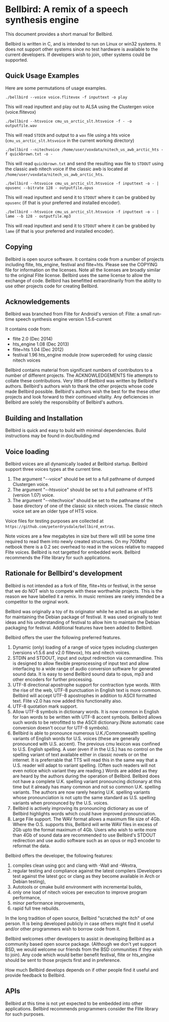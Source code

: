 Bellbird: A remix of a speech synthesis engine
===============================================

This document provides a short manual for Bellbird.

Bellbird is written in C, and is intended to run on Linux or win32 systems.
It does not support other systems since no test hardware is available
to the current developers. If developers wish to join, other systems
could be supported.

## Quick Usage Examples

Here are some permutations of usage examples.

    ./bellbird --voice voice.flitevox -f inputtext -o play

This will read inputtext and play out to ALSA using the Clustergen voice (voice.flitevox)

    ./bellbird --htsvoice cmu_us_arctic_slt.htsvoice -f - -o outputfile.wav

This will read `STDIN` and output to a `wav` file using a hts voice (`cmu_us_arctic_slt.htsvoice` in
the current working directory)

    ./bellbird --nitechvoice /home/user/voxdata/nitech_us_awb_arctic_hts -f quickbrown.txt -o -

This will read `quickbrown.txt` and send the resulting wav file to `STDOUT` using the classic awb nitech
voice if the classic awb is located at `/home/user/voxdata/nitech_us_awb_arctic_hts`.

    ./bellbird --htsvoice cmu_us_arctic_slt.htsvoice -f inputtext -o - | opusenc --bitrate 128 - outputfile.opus

This will read inputtext and send it to `STDOUT` where it can be grabbed by `opusenc` (if that is your
preferred and installed encoder).

    ./bellbird --htsvoice cmu_us_arctic_slt.htsvoice -f inputtext -o - | lame --b 128 - outputfile.mp3

This will read inputtext and send it to `STDOUT` where it can be grabbed by `lame` (if that is your
preferred and installed encoder).

## Copying

Bellbird is open source software.
It contains code from a number of projects including flite, hts_engine,
festival and flite+hts. Please see the COPYING file for information on
the licenses. Note all the licenses are broadly similar to the original
Flite license. Bellbird uses the same license to allow the exchange of
code. Bellbird has benefitted extraordinarily from the
ability to use other projects code for creating Bellbird.

## Acknowledgements

Bellbird was branched from Flite for Android's version of:
         Flite: a small run-time speech synthesis engine
                      version 1.5.6-current

It contains code from:
  - flite 2.0 (Dec 2014)
  - hts_engine 1.08 (Dec 2013)
  - flite+hts 1.04 (Dec 2012)
  - festival 1.96 hts_engine module (now superceded) for using classic nitech voices

Bellbird contains material from significant numbers of contributors
to a number of different projects. The ACKNOWLEDGEMENTS file attempts
to collate these contributions. Very little of Bellbird was written
by Bellbird's authors. Bellbird's authors wish to thank the other
projects whose code made Bellbird possible. Bellbird's authors wish the
best for the these other projects and look forward to their continued vitality.
Any deficiencies in Bellbird are solely the responsibility of Bellbird's
authors.

## Building and Installation

Bellbird is quick and easy to build with minimal dependencies.
Build instructions may be found in doc/building.md

## Voice loading

Bellbird voices are all dynamically loaded at Bellbird startup.
Bellbird support three voices types at the current time.

 1. The argument "--voice" should be set to a full pathname of dumped Clustergen voice.
 2. The argument "--htsvoice" should be set to a full pathname of HTS (version 1.07) voice.
 3. The argument "--nitechvoice" should be set to the pathname of the base directory of 
    one of the classic six nitech voices. The classic nitech voice set are an older 
    type of HTS voice.

Voice files for testing purposes are collected at `https://github.com/peterdrysdale/bellbird_extras`.

Note voices are a few megabytes in size but there will
still be some time required to read them into newly created structures. On my
700Mhz netbook there is a 0.2 sec overhead to read in the voices relative to
mapped Flite voices. Bellbird is not targetted for embedded work. Bellbird recommends
the Flite library for such applications.


## Rationale for Bellbird's development

Bellbird is not intended as a fork of flite, flite+hts or festival, in the sense
that we do NOT wish to compete with these worthwhile projects. This is the
reason we have labelled it a remix. In music remixes are rarely intended be a
competitor to the orginal work.

Bellbird was originally a toy of its originator while he acted as an uploader
for maintaining the Debian package of festival. It was used originally to test
ideas and his understanding of festival to allow him to maintain the Debian
packaging for festival. Additional features have been added to Bellbird.

Bellbird offers the user the following preferred features.

 1. Dynamic (only) loading of a range of voice types including clustergen
    (versions v1.5.6 and v2.0 flitevox), hts and nitech voices.
 2. STDIN and STDOUT, input and output redirection via commandline. This
    is designed to allow flexible preprocessing of input text and allow interfacing
    to a wide range of audio conversion software for generated sound data.
    It is easy to send Bellbird sound data to opus, mp3 and other encoders for further
    processing.
 3. UTF-8 directional apostrophe support for contraction type words. With the rise of
    the web, UTF-8 punctuation in English text is more common. Bellbird will accept
    UTF-8 apostrophes in addition to ASCII formatted text. Flite v2.0 has now added this
    functionality also.
 4. UTF-8 quotation mark support.
 5. Allow UTF-8 symbols in dictionary words. It is now common in English for loan words
    to be written with UTF-8 accent symbols. Bellbird allows such words to be retrofitted to
    the ASCII dictionary.(Note automatic case conversion doesn't occur for UTF-8 symbols).
 6. Bellbird is able to pronounce numerous U.K./Commonwealth spelling variants of English words
    for U.S. voices (these are generally pronounced with U.S. accent). The previous cmu lexicon
    was confined to U.S. English spelling. A user (even if in the U.S.) has no control on
    the spelling variant of text available either in classic novels or on the internet. It is
    preferrable that TTS will read this in the same way that a U.S. reader will adapt to
    variant spelling. (Often such readers will not even notice which variant they are reading.)
    Words are added as they are heard by the authors during the operation of Bellbird. Bellbird
    does not have a complete U.K. spelling variant pronouncing dictionary at this time but it
    already has many common and not so common U.K. spelling variants. The authors are
    now rarely hearing U.K. spelling variants whose pronounciation is not upto the same
    standard as U.S. spelling variants when pronounced by the U.S. voices.
 7. Bellbird is actively improving its pronouncing dictionary as use of Bellbird highlights
    words which could have improved pronounciation.
 8. Large File support. The WAV format allows a maximum file size of 4Gb. Where
    the O.S. supports this, Bellbird will write WAV files in excess of 2Gb upto the format
    maximum of 4Gb. Users who wish to write more than 4Gb of sound data are recommended
    to use Bellbird's STDOUT redirection and use audio software such as an opus or mp3 encoder to
    reformat the data.

Bellbird offers the developer, the following features:

 1. compiles clean using gcc and clang with -Wall and -Wextra,
 2. regular testing and compliance against the latest compilers (Developers test against
    the latest gcc or clang as they become available in Arch or Debian testing),
 3. Autotools or cmake build environment with incremental builds,
 4. only one load of nitech voices per execution to improve program performance,
 5. minor performance improvements,
 6. rapid full tree rebuilds.

In the long tradition of open source, Bellbird "scratched the itch" of one person.
It is being developed publicly in case others might find it useful and/or other
programmers wish to borrow code from it.

Bellbird welcomes other developers to assist in developing Bellbird as a community
based open source package. (Although we don't yet support BSD, we would welcome our friends from
the BSD communities if they wish to join). Any code which would better benefit festival,
flite or hts_engine should be sent to those projects first and in preference.

How much Bellbird develops depends on if other people find it useful and provide feedback
to Bellbird.

## APIs

Bellbird at this time is not yet expected to be embedded into
other applications. Bellbird recommends programmers consider
the Flite library for such purposes.

